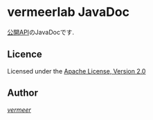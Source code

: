 # vermeerlab JavaDoc

[公開API](https://github.com/vermeerlab/maven)のJavaDocです.

## Licence

Licensed under the [Apache License, Version 2.0](http://www.apache.org/licenses/LICENSE-2.0)

## Author

[_vermeer_](https://twitter.com/_vermeer_)